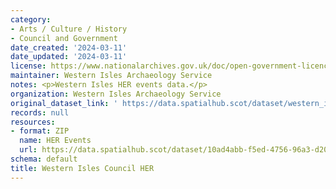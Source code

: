 ```yaml
---
category:
- Arts / Culture / History
- Council and Government
date_created: '2024-03-11'
date_updated: '2024-03-11'
license: https://www.nationalarchives.gov.uk/doc/open-government-licence/version/3/
maintainer: Western Isles Archaeology Service
notes: <p>Western Isles HER events data.</p>
organization: Western Isles Archaeology Service
original_dataset_link: ' https://data.spatialhub.scot/dataset/western_isles_council_her-wia'
records: null
resources:
- format: ZIP
  name: HER Events
  url: https://data.spatialhub.scot/dataset/10ad4abb-f5ed-4756-96a3-d20fb5ec3df7/resource/12b0ed6d-4375-40dd-88ad-41353f56170c/download/wiher_events.zip
schema: default
title: Western Isles Council HER
---
```


